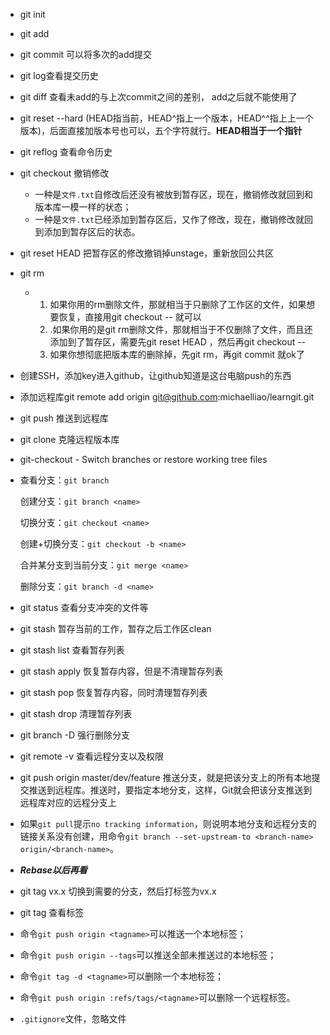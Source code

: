 * git init

* git add

* git commit 可以将多次的add提交

* git log查看提交历史

* git diff 查看未add的与上次commit之间的差别， add之后就不能使用了

* git reset --hard (HEAD指当前，HEAD^指上一个版本，HEAD^^指上上一个版本)，后面直接加版本号也可以，五个字符就行。**HEAD相当于一个指针**

* git reflog 查看命令历史

* git checkout 撤销修改

  * 一种是`文件.txt`自修改后还没有被放到暂存区，现在，撤销修改就回到和版本库一模一样的状态；
  * 一种是`文件.txt`已经添加到暂存区后，又作了修改，现在，撤销修改就回到添加到暂存区后的状态。

* git reset HEAD <file> 把暂存区的修改撤销掉unstage，重新放回公共区

* git rm 

  * 1. 如果你用的rm删除文件，那就相当于只删除了工作区的文件，如果想要恢复，直接用git checkout -- <file>就可以
    2. .如果你用的是git rm删除文件，那就相当于不仅删除了文件，而且还添加到了暂存区，需要先git reset HEAD <file>，然后再git checkout -- <file>
    3. 如果你想彻底把版本库的删除掉，先git rm，再git commit 就ok了

* 创建SSH，添加key进入github，让github知道是这台电脑push的东西

* 添加远程库git remote add origin git@github.com:michaelliao/learngit.git

* git push 推送到远程库

* git clone 克隆远程版本库

* git-checkout - Switch branches or restore working tree files

* 查看分支：`git branch`

  创建分支：`git branch <name>`

  切换分支：`git checkout <name>`

  创建+切换分支：`git checkout -b <name>`

  合并某分支到当前分支：`git merge <name>`

  删除分支：`git branch -d <name>`

* git status 查看分支冲突的文件等

* git stash 暂存当前的工作，暂存之后工作区clean

* git stash list 查看暂存列表

* git stash apply 恢复暂存内容，但是不清理暂存列表

* git stash pop 恢复暂存内容，同时清理暂存列表

* git stash drop 清理暂存列表

* git branch -D <name>强行删除分支

* git remote -v 查看远程分支以及权限

* git push origin master/dev/feature 推送分支，就是把该分支上的所有本地提交推送到远程库。推送时，要指定本地分支，这样，Git就会把该分支推送到远程库对应的远程分支上

* 如果`git pull`提示`no tracking information`，则说明本地分支和远程分支的链接关系没有创建，用命令`git branch --set-upstream-to <branch-name> origin/<branch-name>`。

* ***Rebase以后再看***

* git tag vx.x 切换到需要的分支，然后打标签为vx.x

* git tag 查看标签

* 命令`git push origin <tagname>`可以推送一个本地标签；

* 命令`git push origin --tags`可以推送全部未推送过的本地标签；

* 命令`git tag -d <tagname>`可以删除一个本地标签；

* 命令`git push origin :refs/tags/<tagname>`可以删除一个远程标签。

* `.gitignore`文件，忽略文件
